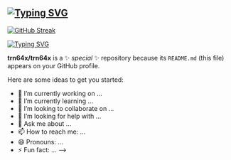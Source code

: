 ## <a href="https://git.io/typing-svg"><img src="https://readme-typing-svg.demolab.com?font=Bungee+Tint&size=30&pause=1000&color=F71D1D&width=435&lines=Trn64x+Github+Page" alt="Typing SVG" /></a>
<a href="https://git.io/streak-stats"><img src="https://streak-stats.demolab.com?user=trn64x&theme=dark" alt="GitHub Streak" /></a>
<p><a href="https://git.io/typing-svg"><img src="https://readme-typing-svg.demolab.com?font=Honk&size=40&pause=1000&color=F71D1D&width=435&lines=My+socials" alt="Typing SVG" /></a></p>

**trn64x/trn64x** is a ✨ _special_ ✨ repository because its `README.md` (this file) appears on your GitHub profile.

Here are some ideas to get you started:

- 🔭 I’m currently working on ...
- 🌱 I’m currently learning ...
- 👯 I’m looking to collaborate on ...
- 🤔 I’m looking for help with ...
- 💬 Ask me about ...
- 📫 How to reach me: ...
- 😄 Pronouns: ...
- ⚡ Fun fact: ...
-->
